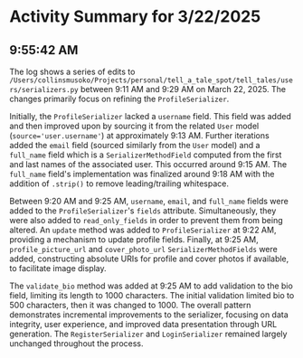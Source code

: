 # Activity Summary for 3/22/2025

## 9:55:42 AM
The log shows a series of edits to `/Users/collinsmusoko/Projects/personal/tell_a_tale_spot/tell_tales/users/serializers.py` between 9:11 AM and 9:29 AM on March 22, 2025.  The changes primarily focus on refining the `ProfileSerializer`.

Initially, the `ProfileSerializer` lacked a `username` field. This field was added and then improved upon by sourcing it from the related `User` model (`source='user.username'`) at approximately 9:13 AM.  Further iterations added the `email` field (sourced similarly from the `User` model) and a `full_name` field which is a `SerializerMethodField` computed from the first and last names of the associated user. This occurred around 9:15 AM.  The `full_name` field's implementation was finalized around 9:18 AM with the addition of `.strip()` to remove leading/trailing whitespace.

Between 9:20 AM and 9:25 AM,  `username`, `email`, and `full_name` fields were added to the `ProfileSerializer`'s `fields` attribute.  Simultaneously, they were also added to `read_only_fields` in order to prevent them from being altered. An `update` method was added to `ProfileSerializer` at 9:22 AM, providing a mechanism to update profile fields.  Finally, at 9:25 AM, `profile_picture_url` and `cover_photo_url` `SerializerMethodFields` were added, constructing absolute URIs for profile and cover photos if available, to facilitate image display.

The `validate_bio` method was added at 9:25 AM to add validation to the bio field, limiting its length to 1000 characters. The initial validation limited bio to 500 characters, then it was changed to 1000.  The overall pattern demonstrates incremental improvements to the serializer, focusing on data integrity, user experience, and improved data presentation through URL generation.  The `RegisterSerializer` and `LoginSerializer` remained largely unchanged throughout the process.
